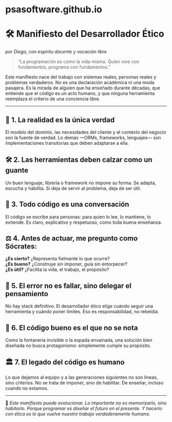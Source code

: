 # psasoftware.github.io

# 🛠️ Manifiesto del Desarrollador Ético  
_por Diego, con espíritu docente y vocación libre_

> “La programación es como la vida misma. Quien vive con fundamentos, programa con fundamentos.”

Este manifiesto nace del trabajo con sistemas reales, personas reales y problemas verdaderos. No es una declaración académica ni una moda pasajera. Es la mirada de alguien que ha enseñado durante décadas, que entiende que el código es un acto humano, y que ninguna herramienta reemplaza el criterio de una conciencia libre.

---

## 🌱 1. La realidad es la única verdad  
El modelo del dominio, las necesidades del cliente y el contexto del negocio son la fuente de verdad. Lo demás —ORMs, frameworks, lenguajes— son implementaciones transitorias que deben adaptarse a ella.

## 🛠 2. Las herramientas deben calzar como un guante  
Un buen lenguaje, librería o framework no impone su forma. Se adapta, escucha y habilita. Si deja de servir al problema, deja de ser útil.

## 💬 3. Todo código es una conversación  
El código se escribe para personas: para quien lo lee, lo mantiene, lo extiende. Es claro, explicativo y respetuoso, como toda buena enseñanza.

## ⚖️ 4. Antes de actuar, me pregunto como Sócrates:  
**¿Es cierto?** ¿Representa fielmente lo que ocurre?  
**¿Es bueno?** ¿Construye sin imponer, guía sin entorpecer?  
**¿Es útil?** ¿Facilita la vida, el trabajo, el propósito?

## 🧪 5. El error no es fallar, sino delegar el pensamiento  
No hay stack definitivo. El desarrollador ético elige cuándo seguir una herramienta y cuándo poner límites. Eso es responsabilidad, no rebeldía.

## 🧘 6. El código bueno es el que no se nota  
Como la fontanería invisible o la espada envainada, una solución bien diseñada no busca protagonismo: simplemente cumple su propósito.

## 🏛 7. El legado del código es humano  
Lo que dejamos al equipo y a las generaciones siguientes no son líneas, sino criterios. No se trata de imponer, sino de habilitar. De enseñar, incluso cuando no estamos.

---

📝 _Este manifiesto puede evolucionar. Lo importante no es memorizarlo, sino habitarlo. Porque programar es diseñar el futuro en el presente. Y hacerlo con ética es lo que vuelve nuestro trabajo verdaderamente humano._
